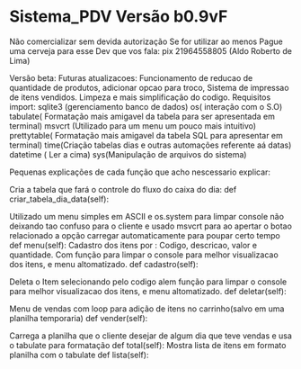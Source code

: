 # Sistema_PDV Versão b0.9vF
Não comercializar sem devida autorização
Se for utilizar ao menos Pague uma cerveja para esse Dev que vos fala: pix 21964558805 (Aldo Roberto de Lima)



Versão beta: Futuras atualizacoes: Funcionamento de reducao de quantidade de produtos, adicionar opcao para troco, Sistema de impressao de itens vendidos. Limpeza e mais simplificação do codigo.
Requisitos import: sqlite3 (gerenciamento banco de dados)
                    os( interação com o S.O)
                    tabulate( Formatação mais amigavel da tabela para ser apresentada em terminal)
                    msvcrt (Utilizado para um menu um pouco mais intuitivo)
                    prettytable( Formatação mais amigavel da tabela SQL para apresentar em terminal)
                    time(Criação tabelas dias e outras automações referente aá datas)
                    datetime ( Ler a cima)
                    sys(Manipulação de arquivos do sistema)


Pequenas explicações de cada função que acho nescessario explicar:
    
    
Cria a tabela que fará o controle do fluxo do caixa do dia:
    def criar_tabela_dia_data(self):
       
Utilizado um menu simples em ASCII e os.system para limpar console não deixando tao confuso para o cliente e usado msvcrt para ao apertar o botao relacionado a opção carregar automaticamente para poupar certo tempo
  def menu(self):
Cadastro dos itens por : Codigo, descricao, valor e quantidade. Com função para limpar o console para melhor visualizacao dos itens, e menu altomatizado.
   def cadastro(self):

Deleta o Item selecionando pelo codigo alem função para limpar o console para melhor visualizacao dos itens, e menu altomatizado.
  def deletar(self): 

Menu de vendas com loop para adição de itens no carrinho(salvo em uma planilha temporaria)
  def vender(self):

Carrega a planilha que o cliente desejar de algum dia que teve vendas e usa o tabulate para formatação
      def total(self):
Mostra lista de itens em formato planilha com o tabulate
  def lista(self):

      

